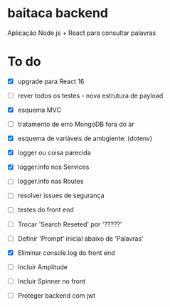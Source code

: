 # baitaca backend
Aplicação Node.js + React para consultar palavras

# To do
- [x] upgrade para React 16
- [ ] rever todos os testes - nova estrutura de payload
- [X] esquema MVC
- [ ] tratamento de erro MongoDB fora do ar
- [x] esquema de variáveis de ambgiente: (dotenv)
- [x] logger ou coisa parecida
- [x] logger.info nos Services
- [ ] logger.info nas Routes
- [ ] resolver issues de segurança
- [ ] testes do front end
- [ ] Trocar 'Search Reseted' por '?????'
- [ ] Definir 'Prompt' inicial abaixo de 'Palavras'
- [X] Eliminar console.log do front end
- [ ] Incluir Amplitude
- [ ] Incluir Spinner no front
- [ ] Proteger backend com jwt

